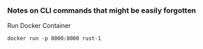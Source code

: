 ### Notes on CLI commands that might be easily forgotten

Run Docker Container

`docker run -p 8000:8000 rust-1` 